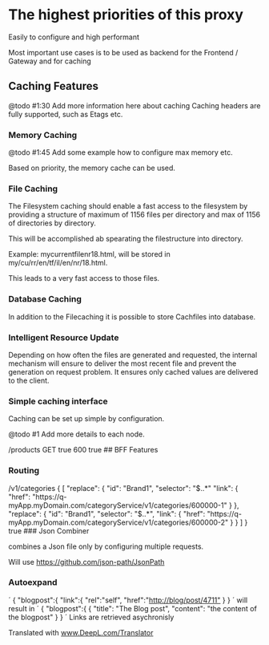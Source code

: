 # The highest priorities of this proxy

Easily to configure and high performant

Most important use cases is to be used as backend for the Frontend / Gateway
and for caching

## Caching Features

  @todo #1:30 Add more information here about caching
Caching headers are fully supported, such as Etags etc.

### Memory Caching

 @todo #1:45 Add some example how to configure max memory etc.

Based on priority, the memory cache can be used.

### File Caching

The Filesystem caching should enable a fast access to the filesystem by providing a structure of maximum of 1156 files per directory and max of 1156 of directories by directory.

This will be accomplished ab spearating the filestructure into directory.

Example: mycurrentfilenr18.html, will be stored in my/cu/rr/en/tf/il/en/nr/18.html.

This leads to a very fast access to those files.

### Database Caching

In addition to the Filecaching it is possible to store Cachfiles into database.

### Intelligent Resource Update

Depending on how often the files are generated and requested, the internal mechanism will ensure to deliver the most recent file and prevent the generation on request problem. It ensures only cached values are delivered to the client.

### Simple caching interface

Caching can be set up simple by configuration.

 @todo #1 Add more details to each node.


<cachingConfigurations>
  <configuration name="products">
    <sourcePath>/products</sourcePath>
    <methods>
      <method>GET</method>
    </methods>
    <parameterSettings>
      <ignoreOrder>
        true
      </ignoreOrder>
      <ignoreParameters>
      </ignoreParameters>
      <cache>
        <maxDurationInSeconds>600<maxDurationInSeconds>
        <autoupdate threshold="15">true</autoupdate>
      <cache>
    </parameterSettings>
  </configuration>
</cachingConfigurations>
## BFF Features

### Routing

<routeConfiguration id="mesh">
  <incomingRoute>/v1/categories<incomingRoute>
  <target>
    {
      [
        "replace": {
          "id": "Brand1",
          "selector": "$..*"
          "link": {
            "href": "https://q-myApp.myDomain.com/categoryService/v1/categories/600000-1"
          }
        },
        "replace": {
          "id": "Brand1",
          "selector": "$..*",
          "link": {
            "href": "https://q-myApp.myDomain.com/categoryService/v1/categories/600000-2"
          }
        }
      ]
    }
  </target>
  <parametersPassthrough>true</parametersPassthrough>
</routeConfiguration>
### Json Combiner

combines a Json file only by configuring multiple requests.

Will use
https://github.com/json-path/JsonPath

### Autoexpand

´
{
    "blogpost":{
      "link":{
         "rel":"self",
         "href":"<http://blog/post/4711">
      }
}
´
will result in
´
{
    "blogpost":{
      {
          "title": "The Blog post",
          "content": "the content of the blogpost"
      }
}
´
Links are retrieved asychronisly

Translated with www.DeepL.com/Translator